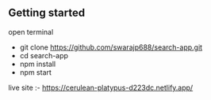 ## Getting started
open terminal
- git clone https://github.com/swarajp688/search-app.git
- cd search-app
- npm install
- npm start 

live site :- https://cerulean-platypus-d223dc.netlify.app/
